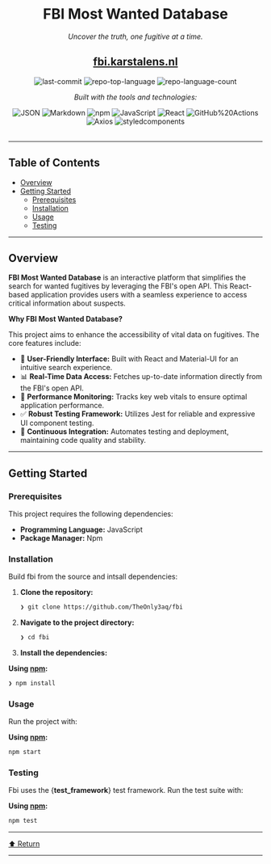 <div id="top">

<!-- HEADER STYLE: CLASSIC -->
<div align="center">


# FBI Most Wanted Database

<em>Uncover the truth, one fugitive at a time.</em>
</br>
## [fbi.karstalens.nl](https://theonly3aq.github.io/fbi/index.html)

<!-- BADGES -->
<img src="https://img.shields.io/github/last-commit/TheOnly3aq/fbi?style=flat&logo=git&logoColor=white&color=0080ff" alt="last-commit">
<img src="https://img.shields.io/github/languages/top/TheOnly3aq/fbi?style=flat&color=0080ff" alt="repo-top-language">
<img src="https://img.shields.io/github/languages/count/TheOnly3aq/fbi?style=flat&color=0080ff" alt="repo-language-count">

<em>Built with the tools and technologies:</em>

<img src="https://img.shields.io/badge/JSON-000000.svg?style=flat&logo=JSON&logoColor=white" alt="JSON">
<img src="https://img.shields.io/badge/Markdown-000000.svg?style=flat&logo=Markdown&logoColor=white" alt="Markdown">
<img src="https://img.shields.io/badge/npm-CB3837.svg?style=flat&logo=npm&logoColor=white" alt="npm">
<img src="https://img.shields.io/badge/JavaScript-F7DF1E.svg?style=flat&logo=JavaScript&logoColor=black" alt="JavaScript">
<img src="https://img.shields.io/badge/React-61DAFB.svg?style=flat&logo=React&logoColor=black" alt="React">
<img src="https://img.shields.io/badge/GitHub%20Actions-2088FF.svg?style=flat&logo=GitHub-Actions&logoColor=white" alt="GitHub%20Actions">
<img src="https://img.shields.io/badge/Axios-5A29E4.svg?style=flat&logo=Axios&logoColor=white" alt="Axios">
<img src="https://img.shields.io/badge/styledcomponents-DB7093.svg?style=flat&logo=styled-components&logoColor=white" alt="styledcomponents">

</div>
<br>

---

## Table of Contents

- [Overview](#overview)
- [Getting Started](#getting-started)
    - [Prerequisites](#prerequisites)
    - [Installation](#installation)
    - [Usage](#usage)
    - [Testing](#testing)

---

## Overview

**FBI Most Wanted Database** is an interactive platform that simplifies the search for wanted fugitives by leveraging the FBI's open API. This React-based application provides users with a seamless experience to access critical information about suspects.

**Why FBI Most Wanted Database?**

This project aims to enhance the accessibility of vital data on fugitives. The core features include:

- 🎨 **User-Friendly Interface:** Built with React and Material-UI for an intuitive search experience.
- 📊 **Real-Time Data Access:** Fetches up-to-date information directly from the FBI's open API.
- 🚀 **Performance Monitoring:** Tracks key web vitals to ensure optimal application performance.
- ✅ **Robust Testing Framework:** Utilizes Jest for reliable and expressive UI component testing.
- 🔄 **Continuous Integration:** Automates testing and deployment, maintaining code quality and stability.

---

## Getting Started

### Prerequisites

This project requires the following dependencies:

- **Programming Language:** JavaScript
- **Package Manager:** Npm

### Installation

Build fbi from the source and intsall dependencies:

1. **Clone the repository:**

    ```sh
    ❯ git clone https://github.com/TheOnly3aq/fbi
    ```

2. **Navigate to the project directory:**

    ```sh
    ❯ cd fbi
    ```

3. **Install the dependencies:**

**Using [npm](https://www.npmjs.com/):**

```sh
❯ npm install
```

### Usage

Run the project with:

**Using [npm](https://www.npmjs.com/):**

```sh
npm start
```

### Testing

Fbi uses the {__test_framework__} test framework. Run the test suite with:

**Using [npm](https://www.npmjs.com/):**

```sh
npm test
```

---

<div align="left"><a href="#top">⬆ Return</a></div>

---
